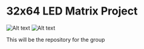 # 32x64 LED Matrix Project

![Alt text](https://github.com/JoeLanzi/LEDMatrixProject/blob/master/imagejpeg_0(1).jpg "LED Matrix Board")
![Alt text](https://github.com/JoeLanzi/LEDMatrixProject/blob/master/Manhattan1.PNG)


This will be the repository for the group
